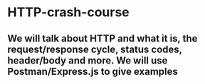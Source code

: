 # HTTP-crash-course

## We will talk about HTTP and what it is, the request/response cycle, status codes, header/body and more. We will use Postman/Express.js to give examples
